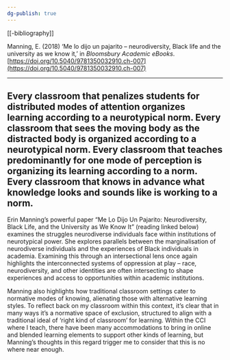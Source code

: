 ```yaml
---
dg-publish: true
---
```

[[-bibliography]]

Manning, E. (2018) ‘Me lo dijo un pajarito – neurodiversity, Black life and the university as we know it,’ in _Bloomsbury Academic eBooks_. [https://doi.org/10.5040/9781350032910.ch-007](https://doi.org/10.5040/9781350032910.ch-007)

---
## Every classroom that penalizes students for distributed modes of attention organizes learning according to a neurotypical norm. Every classroom that sees the moving body as the distracted body is organized according to a neurotypical norm. Every classroom that teaches predominantly for one mode of perception is organizing its learning according to a norm. Every classroom that knows in advance what knowledge looks and sounds like is working to a norm.


Erin Manning’s powerful paper “Me Lo Dijo Un Pajarito: Neurodiversity, Black Life, and the University as We Know It” (reading linked below) examines the struggles neurodiverse individuals face within institutions of neurotypical power. She explores parallels between the marginalisation of neurodiverse individuals and the experiences of Black individuals in academia. Examining this through an intersectional lens once again highlights the interconnected systems of oppression at play – race, neurodiversity, and other identities are often intersecting to shape experiences and access to opportunities within academic institutions. 

Manning also highlights how traditional classroom settings cater to normative modes of knowing, alienating those with alternative learning styles. To reflect back on my classroom within this context, it’s clear that in many ways it’s a normative space of exclusion, structured to align with a traditional ideal of ‘right kind of classroom’ for learning. Within the CCI where I teach, there have been many accommodations to bring in online and blended learning elements to support other kinds of learning, but Manning’s thoughts in this regard trigger me to consider that this is no where near enough.
